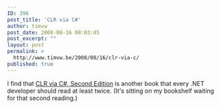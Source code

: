 ```yaml
---
ID: 396
post_title: 'CLR via C#'
author: timvw
post_date: 2008-08-16 08:03:45
post_excerpt: ""
layout: post
permalink: >
  http://www.timvw.be/2008/08/16/clr-via-c/
published: true
---
```

<p>I find that <a href="http://www.amazon.com/CLR-via-Second-Pro-Developer/dp/0735621632">CLR via C#, Second Edition</a> is another book that every .NET developer should read at least twice. (It's sitting on my bookshelf waiting for that second reading.)</p>